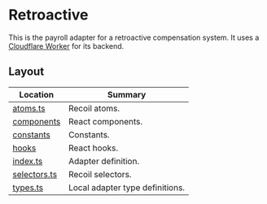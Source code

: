 # Retroactive

This is the payroll adapter for a retroactive compensation system. It uses a
[Cloudflare
Worker](https://github.com/DA0-DA0/retroactive-compensation-cf-worker) for its backend.

## Layout

| Location                       | Summary                         |
| ------------------------------ | ------------------------------- |
| [atoms.ts](./atoms.ts)         | Recoil atoms.                   |
| [components](./components)     | React components.               |
| [constants](./constants.ts)    | Constants.                      |
| [hooks](./hooks)               | React hooks.                    |
| [index.ts](./index.ts)         | Adapter definition.             |
| [selectors.ts](./selectors.ts) | Recoil selectors.               |
| [types.ts](./types.ts)         | Local adapter type definitions. |
